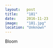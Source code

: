 ```yaml
---
layout:   post
title:    "181"
date:     2016-11-23
image:    "181.jpg"
location: "Unknown"
---
```


Bloom
